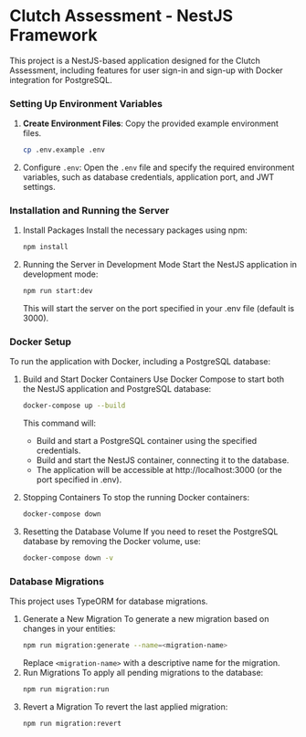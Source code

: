 # Clutch Assessment - NestJS Framework

This project is a NestJS-based application designed for the Clutch Assessment, including features for user sign-in and sign-up with Docker integration for PostgreSQL.

### Setting Up Environment Variables

1. **Create Environment Files**: Copy the provided example environment files.
   
   ```bash
   cp .env.example .env
2. Configure `.env`: Open the `.env` file and specify the required environment variables, such as database credentials, application port, and JWT settings.

### Installation and Running the Server
1. Install Packages
Install the necessary packages using npm:
    ```bash
    npm install
    ```

2. Running the Server in Development Mode
Start the NestJS application in development mode:
    ```bash
    npm run start:dev
    ```
    This will start the server on the port specified in your .env file (default is 3000).

### Docker Setup
To run the application with Docker, including a PostgreSQL database:

1. Build and Start Docker Containers
Use Docker Compose to start both the NestJS application and PostgreSQL database:
    ```bash
    docker-compose up --build
    ```
    This command will:

      - Build and start a PostgreSQL container using the specified credentials.
      - Build and start the NestJS container, connecting it to the database.
      - The application will be accessible at http://localhost:3000 (or the port specified in .env).

2. Stopping Containers
To stop the running Docker containers:
    ```bash
    docker-compose down
    ```

3. Resetting the Database Volume
If you need to reset the PostgreSQL database by removing the Docker volume, use:
    ```bash
    docker-compose down -v
    ```

### Database Migrations
This project uses TypeORM for database migrations.
1. Generate a New Migration
To generate a new migration based on changes in your entities:
    ```bash
    npm run migration:generate --name=<migration-name>
    ```
    Replace `<migration-name>` with a descriptive name for the migration.
2. Run Migrations
To apply all pending migrations to the database:
    ```bash
    npm run migration:run
    ```
3. Revert a Migration
To revert the last applied migration:
    ```bash
    npm run migration:revert
    ```
